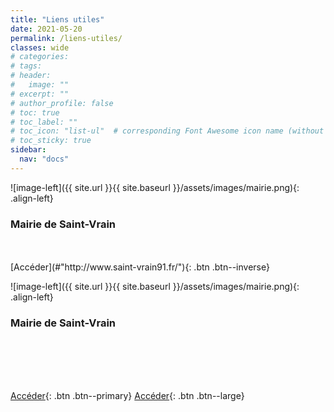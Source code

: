 ```yaml
---
title: "Liens utiles"
date: 2021-05-20
permalink: /liens-utiles/
classes: wide
# categories: 
# tags: 
# header:
#   image: ""
# excerpt: ""
# author_profile: false
# toc: true
# toc_label: ""
# toc_icon: "list-ul"  # corresponding Font Awesome icon name (without fa prefix)
# toc_sticky: true
sidebar:
  nav: "docs"
---
```


<div class="notice--success" markdown="1">
![image-left]({{ site.url }}{{ site.baseurl }}/assets/images/mairie.png){: .align-left} 
<h3 class="no_toc"><i class="fas fa-building"></i> Mairie de Saint-Vrain</h3>
<br>
<br>
[Accéder](#"http://www.saint-vrain91.fr/"){: .btn .btn--inverse}

</div>


<div class="notice" markdown="1">

![image-left]({{ site.url }}{{ site.baseurl }}/assets/images/mairie.png){: .align-left} 
<h3 class="no_toc"><i class="fas fa-lightbulb"></i> Mairie de Saint-Vrain</h3>
<br>
<br>
<br>
<br>

[Accéder](#http://www.saint-vrain91.fr/){: .btn .btn--primary} 
[Accéder](#http://www.saint-vrain91.fr/){: .btn .btn--large}

</div>




